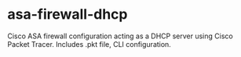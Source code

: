 # asa-firewall-dhcp
Cisco ASA firewall configuration acting as a DHCP server using Cisco Packet Tracer. Includes .pkt file, CLI configuration.
